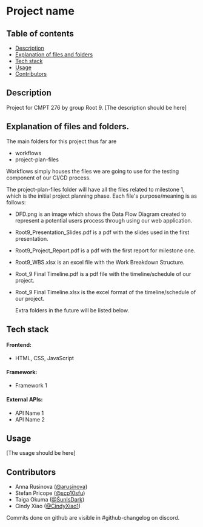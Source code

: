 # Project name

## Table of contents
- [Description](#description)
- [Explanation of files and folders](#files&folders)
- [Tech stack](#tech-stack)
- [Usage](#usage)
- [Contributors](#contributors)

## Description
Project for CMPT 276 by group Root 9.
[The description should be here]

## Explanation of files and folders.
The main folders for this project thus far are
- workflows
- project-plan-files

Workflows simply houses the files we are going to use for the testing component of our CI/CD process.

The project-plan-files folder will have all the files related to milestone 1, which is the initial project planning phase. Each file's purpose/meaning is as follows:
- DFD.png is an image which shows the Data Flow Diagram created to represent a potential users process through using our web application.
- Root9_Presentation_Slides.pdf is a pdf with the slides used in the first presentation.
- Root9_Project_Report.pdf is a pdf with the first report for milestone one.
- Root9_WBS.xlsx is an excel file with the Work Breakdown Structure.
- Root_9 Final Timeline.pdf is a pdf file with the timeline/schedule of our project.
- Root_9 Final Timeline.xlsx is the excel format of the timeline/schedule of our project.

  Extra folders in the future will be listed below.

## Tech stack
#### Frontend:
  - HTML, CSS, JavaScript
#### Framework:
  - Framework 1
#### External APIs:
  - API Name 1
  - API Name 2

## Usage
[The usage should be here]

## Contributors
- Anna Rusinova ([@arusinova](https://github.com/arusinova))
- Stefan Pricope ([@scp10sfu](https://github.com/scp10sfu))
- Taiga Okuma ([@SunIsDark](https://github.com/SunIsDark))
- Cindy Xiao ([@CindyXiao1](https://github.com/CindyXiao1))

Commits done on github are visible in #github-changelog on discord.
